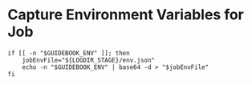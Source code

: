# Capture Environment Variables for Job

```shell
if [[ -n "$GUIDEBOOK_ENV" ]]; then
    jobEnvFile="${LOGDIR_STAGE}/env.json"
    echo -n "$GUIDEBOOK_ENV" | base64 -d > "$jobEnvFile"
fi
```
